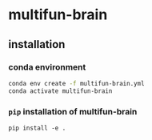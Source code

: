 # multifun-brain

## installation

### conda environment
```bash
conda env create -f multifun-brain.yml
conda activate multifun-brain
```
### `pip` installation of multifun-brain
```
pip install -e .
```
